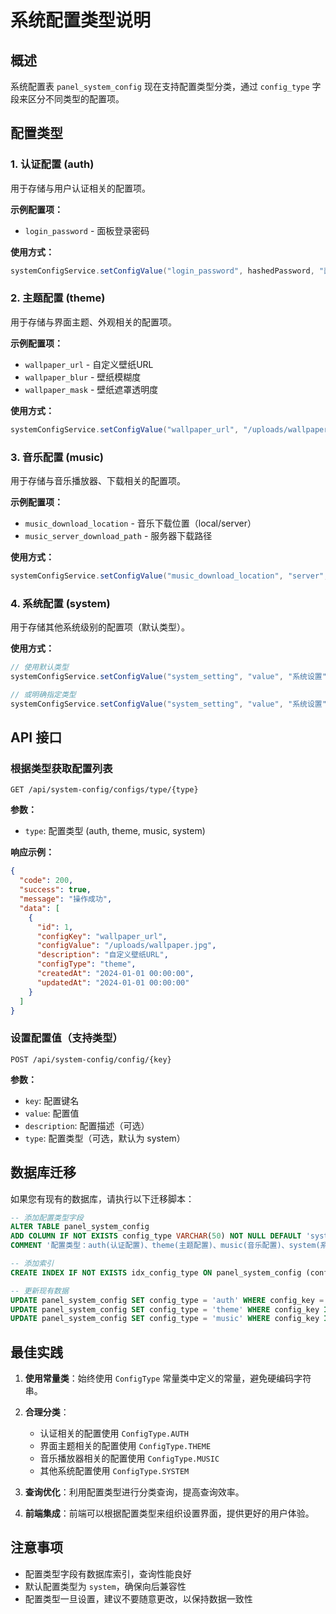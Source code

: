 # 系统配置类型说明

## 概述

系统配置表 `panel_system_config` 现在支持配置类型分类，通过 `config_type` 字段来区分不同类型的配置项。

## 配置类型

### 1. 认证配置 (auth)
用于存储与用户认证相关的配置项。

**示例配置项：**
- `login_password` - 面板登录密码

**使用方式：**
```java
systemConfigService.setConfigValue("login_password", hashedPassword, "面板登录密码", ConfigType.AUTH);
```

### 2. 主题配置 (theme)
用于存储与界面主题、外观相关的配置项。

**示例配置项：**
- `wallpaper_url` - 自定义壁纸URL
- `wallpaper_blur` - 壁纸模糊度
- `wallpaper_mask` - 壁纸遮罩透明度

**使用方式：**
```java
systemConfigService.setConfigValue("wallpaper_url", "/uploads/wallpaper.jpg", "自定义壁纸URL", ConfigType.THEME);
```

### 3. 音乐配置 (music)
用于存储与音乐播放器、下载相关的配置项。

**示例配置项：**
- `music_download_location` - 音乐下载位置（local/server）
- `music_server_download_path` - 服务器下载路径

**使用方式：**
```java
systemConfigService.setConfigValue("music_download_location", "server", "音乐下载位置设置", ConfigType.MUSIC);
```

### 4. 系统配置 (system)
用于存储其他系统级别的配置项（默认类型）。

**使用方式：**
```java
// 使用默认类型
systemConfigService.setConfigValue("system_setting", "value", "系统设置");

// 或明确指定类型
systemConfigService.setConfigValue("system_setting", "value", "系统设置", ConfigType.SYSTEM);
```

## API 接口

### 根据类型获取配置列表
```http
GET /api/system-config/configs/type/{type}
```

**参数：**
- `type`: 配置类型 (auth, theme, music, system)

**响应示例：**
```json
{
  "code": 200,
  "success": true,
  "message": "操作成功",
  "data": [
    {
      "id": 1,
      "configKey": "wallpaper_url",
      "configValue": "/uploads/wallpaper.jpg",
      "description": "自定义壁纸URL",
      "configType": "theme",
      "createdAt": "2024-01-01 00:00:00",
      "updatedAt": "2024-01-01 00:00:00"
    }
  ]
}
```

### 设置配置值（支持类型）
```http
POST /api/system-config/config/{key}
```

**参数：**
- `key`: 配置键名
- `value`: 配置值
- `description`: 配置描述（可选）
- `type`: 配置类型（可选，默认为 system）

## 数据库迁移

如果您有现有的数据库，请执行以下迁移脚本：

```sql
-- 添加配置类型字段
ALTER TABLE panel_system_config
ADD COLUMN IF NOT EXISTS config_type VARCHAR(50) NOT NULL DEFAULT 'system'
COMMENT '配置类型：auth(认证配置)、theme(主题配置)、music(音乐配置)、system(系统配置)';

-- 添加索引
CREATE INDEX IF NOT EXISTS idx_config_type ON panel_system_config (config_type);

-- 更新现有数据
UPDATE panel_system_config SET config_type = 'auth' WHERE config_key = 'login_password';
UPDATE panel_system_config SET config_type = 'theme' WHERE config_key IN ('wallpaper_url', 'wallpaper_blur', 'wallpaper_mask');
UPDATE panel_system_config SET config_type = 'music' WHERE config_key IN ('music_download_location', 'music_server_download_path');
```

## 最佳实践

1. **使用常量类**：始终使用 `ConfigType` 常量类中定义的常量，避免硬编码字符串。

2. **合理分类**：
   - 认证相关的配置使用 `ConfigType.AUTH`
   - 界面主题相关的配置使用 `ConfigType.THEME`
   - 音乐播放器相关的配置使用 `ConfigType.MUSIC`
   - 其他系统配置使用 `ConfigType.SYSTEM`

3. **查询优化**：利用配置类型进行分类查询，提高查询效率。

4. **前端集成**：前端可以根据配置类型来组织设置界面，提供更好的用户体验。

## 注意事项

- 配置类型字段有数据库索引，查询性能良好
- 默认配置类型为 `system`，确保向后兼容性
- 配置类型一旦设置，建议不要随意更改，以保持数据一致性
